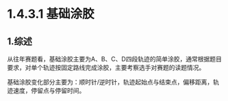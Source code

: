 # 1.4.3.1 基础涂胶

## 1.综述

从往年赛题看，基础涂胶主要为A、B、C、D四段轨迹的简单涂胶，通常根据题目要求，对单个轨迹按固定路线完成涂胶，主要考察选手对赛题的读题情况。

基础涂胶变化部分主要为：顺时针/逆时针，轨迹起始点与结束点，偏移距离，轨迹速度，停留点与停留时间。



